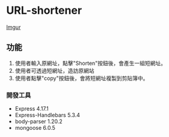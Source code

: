 # URL-shortener
[Imgur](https://imgur.com/21HM6gd)
## 功能
1. 使用者輸入原網址，點擊"Shorten"按鈕後，會產生一組短網址。
2. 使用者可透過短網址，造訪原網站
3. 使用者點擊"copy"按鈕後，會將短網址複製到剪貼簿中。

### 開發工具
- Express 4.17.1
- Express-Handlebars 5.3.4
- body-parser 1.20.2
- mongoose 6.0.5
